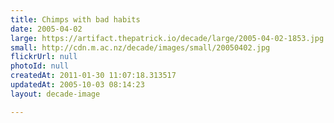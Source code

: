 ```yaml
---
title: Chimps with bad habits
date: 2005-04-02
large: https://artifact.thepatrick.io/decade/large/2005-04-02-1853.jpg
small: http://cdn.m.ac.nz/decade/images/small/20050402.jpg
flickrUrl: null
photoId: null
createdAt: 2011-01-30 11:07:18.313517
updatedAt: 2005-10-03 08:14:23
layout: decade-image

---
```


